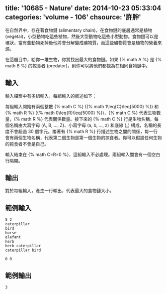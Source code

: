 title: '10685 - Nature'
date: 2014-10-23 05:33:04
categories: 'volume - 106'
chsource: '許胖'
---

在自然界中，存在著食物鏈 (alimentary chain)，在食物鏈的底層通常是植物 (vegetal)，小型動物吃這些植物，然後大型動物吃這些小型動物。食物鏈可以是環狀，當有些動物死掉後他將會分解變成礦物質，而這些礦物質會是植物的營養來源。

在這題目中，給你一堆生物，你將找出最大的食物鏈。如果 {% math A %} 是 {% math B %} 的掠食者 (predator)，則你可以將他們都視為在相同食物鏈中。

<!-- more -->

## 輸入 ##

輸入檔案中有多組輸入，每組輸入的敘述如下：

每組輸入開始有兩個整數 {% math C %} ({% math 1\leq{C}\leq{5000} %}) 和 {% math R %} ({% math 0\leq{R}\leq{5000} %})，{% math C %} 代表生物數量，{% math R %} 代表關係數量。接下來的 {% math C %} 行是生物名稱，每個名稱由大寫字母 (A, B, ..., Z)、小寫字母 (a, b, ..., z) 和底線 (_) 構成，名稱的長度不會超過 30 個字元。接著有 {% math R %} 行描述生物之間的關係，每一行會有兩個生物名稱，代表第二個生物是第一個生物的掠食者。你可以假設任何生物的掠食者不會是自己。

輸入結束在 {% math C=R=0 %}，這組輸入不必處理。兩組輸入間會有一個空白行隔開。

## 輸出 ##

對於每組輸入，產生一行輸出，代表最大的食物鏈大小。

## 範例輸入 ##

``` text
5 2
caterpillar
bird
horse
elefant
herb
herb caterpillar
caterpillar bird
 
0 0
```

## 範例輸出 ##

``` text
3
```